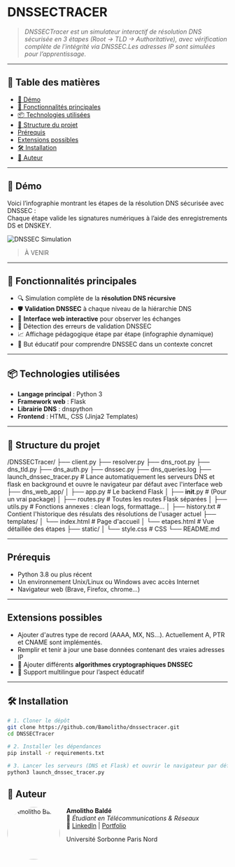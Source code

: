 # DNSSECTRACER

> _DNSSECTracer est un simulateur interactif de résolution DNS sécurisée en 3 étapes (Root → TLD → Authoritative), avec vérification complète de l’intégrité via DNSSEC.Les adresses IP sont simulées pour l’apprentissage._

---

## 🧭 Table des matières

- [📸 Démo](#-démo)
- [🚀 Fonctionnalités principales](#-fonctionnalités-principales)
- [📦 Technologies utilisées](#-technologies-utilisées)
- [📁 Structure du projet](#-structure-du-projet)
- [Prérequis](#-prérequis)
- [Extensions possibles](#-extensions-possibles)
- [🛠️ Installation](#️-installation)
- [👤 Auteur](#-auteur)

---

## 📸 Démo

Voici l’infographie montrant les étapes de la résolution DNS sécurisée avec DNSSEC :  
Chaque étape valide les signatures numériques à l’aide des enregistrements DS et DNSKEY.

![DNSSEC Simulation](./illustration.png)
> À VENIR

---

## 🚀 Fonctionnalités principales

- 🔍 Simulation complète de la **résolution DNS récursive**
- 🛡️ **Validation DNSSEC** à chaque niveau de la hiérarchie DNS
- 💬 **Interface web interactive** pour observer les échanges
- 🛑 Détection des erreurs de validation DNSSEC
- 📈 Affichage pédagogique étape par étape (infographie dynamique)
- 🧠 But éducatif pour comprendre DNSSEC dans un contexte concret

---

## 📦 Technologies utilisées

- **Langage principal** : Python 3
- **Framework web** : Flask
- **Librairie DNS** : dnspython
- **Frontend** : HTML, CSS (Jinja2 Templates)

---

## 📁 Structure du projet
/DNSSECTracer/
├── client.py
├── resolver.py
├── dns_root.py
├── dns_tld.py
├── dns_auth.py
├── dnssec.py
├── dns_queries.log
├── launch_dnssec_tracer.py   # Lance automatiquement les serveurs DNS et flask en background et ouvre le navigateur par défaut avec l'interface web
├── dns_web_app/
│   ├── app.py                # Le backend Flask
│   ├── __init__.py           # (Pour un vrai package)
│   ├── routes.py             # Toutes les routes Flask séparées
│   ├── utils.py              # Fonctions annexes : clean logs, formattage...
│   ├── history.txt           # Contient l'historique des résulats des résolutions de l'usager actuel
├── templates/
│   └── index.html            # Page d'accueil
│   └── etapes.html           # Vue détaillée des étapes
├── static/
│   └── style.css             # CSS 
└── README.md


---

## Prérequis

- Python 3.8 ou plus récent
- Un environnement Unix/Linux ou Windows avec accès Internet
- Navigateur web (Brave, Firefox, chrome...)

---

## Extensions possibles

- Ajouter d'autres type de record (AAAA, MX, NS...). Actuellement A, PTR et CNAME sont implémentés.
- Remplir et tenir à jour une base données contenant des vraies adresses IP
- 🔐 Ajouter différents **algorithmes cryptographiques DNSSEC**
- 🧠 Support multilingue pour l’aspect éducatif

---

## 🛠️ Installation

```bash
# 1. Cloner le dépôt
git clone https://github.com/Bamolitho/dnssectracer.git
cd DNSSECTracer

# 2. Installer les dépendances
pip install -r requirements.txt

# 3. Lancer les serveurs (DNS et Flask) et ouvrir le navigateur par défaut pour afficher l'interface web (http://localhost:5000)
python3 launch_dnssec_tracer.py
```
 ## 👤 Auteur

<img src="https://media.licdn.com/dms/image/v2/D4E03AQE0RS8O9YuIBQ/profile-displayphoto-shrink_800_800/profile-displayphoto-shrink_800_800/0/1731164064570?e=1752710400&v=beta&t=SL7J1e3sF2duZ7tIablBmQb0CzHfy6kArP7a2lzcw40" alt="Amolitho Baldé" width="120" style="border-radius: 50%; margin-right: 15px;" align="left">

**Amolitho Baldé**  
💼 *Étudiant en Télécommunications & Réseaux*  
🔗 [LinkedIn](https://www.linkedin.com/in/amolithobalde/) | [Portfolio](https://bamolitho.github.io/portfolio/)
<p>Université Sorbonne Paris Nord</p>

<br clear="left"/>
